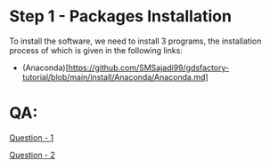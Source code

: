 # Step 1 - Packages Installation

To install the software, we need to install 3 programs, the installation process of which is given in the following links:

* (Anaconda)[https://github.com/SMSajadi99/gdsfactory-tutorial/blob/main/install/Anaconda/Anaconda.md] 


# QA:

[Question - 1](https://github.com/gdsfactory/gdsfactory-photonics-training/issues/32)

[Question - 2](https://github.com/gdsfactory/gdsfactory/issues/3035)
